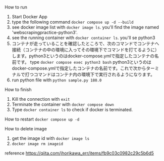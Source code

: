 How to run
1. Start Docker App
2. type the following command
`docker compose up -d --build`
3. see docker image list with `docker image ls`. you'll find the image named 'webscrapingpractice-python3'.
4. see the running container with `docker container ls`. you'll se python3
5. コンテナが走っていることを確認したところで、次のコマンドでコンテナへ接続（コンテナの中の環境に入ってその環境下でコマンドを打てるように）します。python3というのはdocker-compose.ymlで指定したコンテナの名前です。
type `docker compose exec python3 bash` python3というのはdocker-compose.ymlで指定したコンテナの名前です。これで次からターミナルで打つコマンドはコンテナ内の環境下で実行されるようになります。
6. run python file with `python sample.py 180.0`

How to finish
1. Kill the connection with `exit`
2. Terminate the container with `docker compose down`
3. Type `docker container ls` to check if docker is terminated.

How to restart
`docker compose up -d`

How to delete image
1. get the image id with `docker image ls`
2. `docker image rm imageid`

reference 
https://qiita.com/jhorikawa_err/items/fb9c03c0982c29c5b6d5